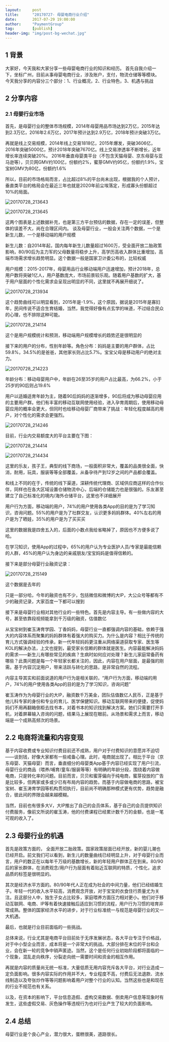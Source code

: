 ```yaml
---                                                                 
layout:     post                                    
title:      "20170727- 母婴电商行业介绍"                                                                   
date:       2017-07-29 19:00:00                                                                   
author:     "PaymentGroup"                              
tag:		[publish]                        
header-img: "img/post-bg-wechat.jpg"                             
---   
```


## 1 背景

大家好，今天我和大家分享一些母婴电商行业的知识和经历。
首先自我介绍一下，坐标广州，目前从事母婴电商行业，涉及账户，支付，物流仓储等等模块。
今天我分享的内容分三个部分：1、行业概况，2、行业特色，3、机遇与挑战

## 2 分享内容
### 2.1 母婴行业市场

首先，是母婴行业的整体市场规模，2014年母婴用品市场达到2万亿，2015年达到2.3万亿，2016年2.6万亿，2017年预计达到2.9万亿，2018年预计突破3万亿。

再就是线上交易规模，2014年线上交易1818亿，2015年爆发，突破3606亿，2016年突破5000亿，预计2018年突破7670亿。线上交易渗透率不断增长，近年增长率连续突破20%。
2016年垂直母婴类平台（不包含天猫母婴、京东母婴与亚马逊等），贝贝网GMV约100亿，份额约2%，蜜芽GMV约95亿，份额约1.9%，宝宝树GMV为80亿，份额约1.6%

所以，目前的市场格局而言，占比超过8%的平台尚未出现，根据我的个人预计，垂直类平台的格局会在最近三年也就是2020年前尘埃落定，形成寡头份额超过10%的局面。

![20170728_213643](http://wechat.lixf.cn/img/2017/20170728_213643.png)

![20170728_213645](http://wechat.lixf.cn/img/2017/20170728_213645.png)

这两个图表是上述数据补充，也是第三方平台预估的数据，存在一定的误差，但整体的误差不大，尚在合理区间内。
谈及母婴行业，一般会关注两个数据，一个是新生儿数，一个是移动端的用户规模

新生儿数：自2014年起，国内每年新生儿数量超过1600万，受全面开放二胎政策影响，80/90后为主力军的父母数量将稳步上升，高学历高收入群体比重增加，高端市场需求增长趋势明显。这个数据一般是国家卫计委公布的，比较权威

用户规模：2015-2017年，母婴用品行业移动端用户迅速增加，预计2018年，总用户数将突破1亿人，用户基数庞大，市场前景较乐观。随着用户基数的扩大，基于用户层面的个性化需求会呈现出明显的不同，这里就不再展开细说了。

![20170728_213934](http://wechat.lixf.cn/img/2017/20170728_213934.png)

这个趋势曲线可以明显看到，2015年是-1.9%，这个原因，据说是2015年是寡妇年，民间传说不适合生育结婚，当然，我觉得好像有点玄学的味道，不过结合民众的心理，也不排除这种可能。

![20170728_214114](http://wechat.lixf.cn/img/2017/20170728_214114.png)

这个是用户规模统计和预测，移动端用户规模增长的趋势还是很明显的

接下来的用户的分布，性别年龄等。角色分布：妈妈是主要的用户群体，占比59.8%，34.5%的是爸爸，其他家长则占比5.7%。宝宝父母是移动用户的绝对主力。

![20170728_214223](http://wechat.lixf.cn/img/2017/20170728_214223.png)

年龄分布：移动母婴用户中，年龄在26至35岁的用户占比最高，为66.2%，小于25岁的90后则占19.6%

用户以适婚适育年龄为主，随着90后妈妈的逐渐增多，90后将成为移动母婴应用的主要用户群。他们有丰富的移动互联网使用经验，进入孕育周期后，使用移动母婴应用的概率会更大，但同时也给移动母婴厂商带来了挑战：年轻化程度越高的用户，对个性化的需求会更强烈。

![20170728_214246](http://wechat.lixf.cn/img/2017/20170728_214246.png)

目前，行业内交易额度大的平台主要在下图：

![20170728_214414](http://wechat.lixf.cn/img/2017/20170728_214414.png)

![20170728_214434](http://wechat.lixf.cn/img/2017/20170728_214434.png)

这里的乐友，孩子王，典型的线下商场，一般面积非常大，覆盖的品类很全面，快消，耐用，玩具，服装等等全部覆盖，从备孕待产到12岁之间的产品都会覆盖。

和线上不同的在于，传统的线下渠道，深耕传统代理商、区域供应商这样的合作伙伴，同样也在各大区域设置仓储物流中心，后端的仓储能力也是很强的。乐友甚至建立了自己标准化的境内/海外仓储平台，这里也不详细展开

用户行为方面，移动端的用户，74%的用户使用各类App的目的是为了学习知识，咨询问题。55%的用户是为了社群交友，认识更多妈妈群体。40%左右的用户是为了晒娃，35%的用户是为了买买买

这里的数据我是四舍五入的，后面的小数点我给省略掉了，原因也不方便多说了哈。

在学习知识，使用App的过程中，65%的用户认为专业医护人员/专家是最能信赖的人群，45%的用户认为身边的亲戚朋友/宝宝妈妈是值得信赖的。

接下来是部分母婴行业融资记录：

![20170728_215149](http://wechat.lixf.cn/img/2017/20170728_215149.png)

这个数据是去年的

只是一部分哈，今年的融资也有不少，包括微信和微博的大IP，大公众号等都有不少的融资记录，大家百度一下都可以搜到

接下来是母婴行业相对其他行业的一些特色。首先是内容主导。有一些做内容的大号，甚至依靠段视频能拿到千万级的融资，估值数亿

从宝宝树到崔玉涛育学园、丁香妈妈，母婴行业一直都强调内容的基础，依赖于强大的内容体系而聚集的妈妈群体有着强大的购买力。为什么是内容？相比于传统的育儿方式强调经验的传承，新一代年轻妈妈更注重从网络渠道获取专家、医生等KOL的解决办法，上文也提到，最受家长信赖的群体就是医生。内容最能解决妈妈的需求——新生儿有哪些常见的疾病？生病时如何应对处理？新生儿家庭常备药有哪些？此类问题是每一个年轻家长都关注的，因此，内容在用户层面，是最强的刚需。基于内容沉淀用户，带来活跃与转化的思路，是非常自然的流程。

内容主导其实和前面说道的用户行为是相关联的，“用户行为方面，移动端的用户，74%的用户使用各类App的目的是为了学习知识，咨询问题”

崔玉涛作为为母婴行业的大IP，融资数千万美金，团队估值数亿人民币，正是基于他儿科专家的身份和专业的育儿、医学保健知识。移动互联网带来的便捷，促使妈妈们不用再翻箱倒柜去找书本，对着书本的知识找到解决方案。她们只需要打开手机，对着屏幕输入咨询的问题，结果马上展现在眼前。从场景和需求上而言，移动端是一个成熟高频次的场景。

## 2.2 电商将流量和内容变现

基于内容收费或专业知识付费目前还不成熟，用户对于付费知识的意愿并不迫切——谈到钱，好像大家都有一些戒备心理。此时，电商就出现了。相比于平台（京东母婴、天猫母婴）而言，垂直细分的母婴类App基于内容已经实现了用户引流，母婴行业的商品（喂养/哺育/童车/服装等等）有明确的年龄分段，围绕着内容做电商，只是转化率的问题。目前而言，贝贝和蜜芽偏向于纯电商，蜜芽投放的广告是比较多，但两家或多或少已有布局内容的趋势。而基于内容做电商的思路，被宝宝树、崔玉涛育学园等机构贯彻执行，目前尚不明确那种模式更有优势，趋势是融合，彼此间的界限会越来越模糊。

当然，目前也有很多大V，大IP推出了自己的会员体系，基于自己的会员提供知识付费服务，像前文所说的崔玉涛，他的付费课程已经累计数千万的金额，也是一笔可观的收入了。

## 2.3 母婴行业的机遇

首先是政策方面的， 全面开放二胎政策。国家政策层面已经开放，新的婴儿潮也已经开启。前文我们可以看到，新生儿的数量曲线已经明显上升，对于母婴行业而言，用户的数正在以每年千万级的基数增长，新的年轻用户群体正在到来。80/90后的家长群体，在消费观念/用户行为层面有着贴近互联网的特质，个性化，追求品质的标签是很明显的。

其次是经济水平方面的。80/90年代人正在成为社会的中间力量，他们已经结婚生子。年轻一代的收入水平较高，消费观念开放，对于宝宝的衣食住行质量尤为关注。且这部分人中，独生子女占比较多，家庭喂养方面压力相对更小。他们对于移动互联网、电商、IP等有着快速接触后适应到习惯的流程，用户行为习惯的培育非常成熟。整体的国家经济水平的进步，对于行业标准统一与规范是母婴行业的又一大机遇。
 
 最后，也就是行业目前面临的一些挑战。

总体来说，行业尤其是电商平台目前处于无序发展状态，各大平台专注于价格战，对于中小型企业而言，成本将是一个非常大的挑战。大部分排在末位的平台和企业，会在新一轮的竞争中销声匿迹。当然，这个是任何行业初始阶段都将面临的一个现象，混乱走向秩序，分裂走向统一需要时间和资金的相互作用。

再就是内容的质量尚无统一标准，大量低质无用内容充斥各大平台，对行业造成一定负面影响。很多内容实际的作用并不大，专业程度不高，付费后无法退款、流水线制造以及夸张炒作等等问题影响着用户对整个行业的认知。当然这些也是和现在的行业不规范也有关系。

以及，在资本的影响下，平台信息造假、虚构交易数据、倒卖用户信息等现象时有发生，这些虚假交易、灰色操作等违规行为也对行业产生了较大的负面影响。

## 2.4 总结

母婴行业是个良心产业，潜力很大，蛋糕很美，道路很长。
